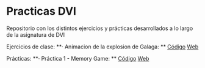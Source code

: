 # Practicas DVI

Repositorio con los distintos ejercicios y prácticas desarrollados a lo largo de la asignatura de DVI

Ejercicios de clase:
  **· Animacion de la explosion de Galaga: **  [Código](https://github.com/evivar/Practicas_DVI/tree/master/Galaga)
                                               [Web](https://evivar.github.io/Practicas_DVI/Galaga/index.html)

Prácticas:
  **· Práctica 1 - Memory Game: ** [Código](https://github.com/evivar/Practicas_DVI/tree/master/MemoryGame)
                                   [Web](https://evivar.github.io/Practicas_DVI/MemoryGame/index.html)


